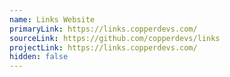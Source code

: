 ```yaml
---
name: Links Website
primaryLink: https://links.copperdevs.com/
sourceLink: https://github.com/copperdevs/links
projectLink: https://links.copperdevs.com/
hidden: false
---
```

